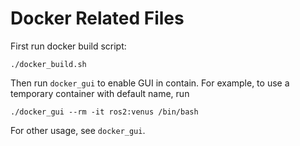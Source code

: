 # Docker Related Files
First run docker build script:
```
./docker_build.sh
```

Then run `docker_gui` to enable GUI in contain. For example, to use a temporary container with default name, run
```
./docker_gui --rm -it ros2:venus /bin/bash
```
For other usage, see `docker_gui`.

